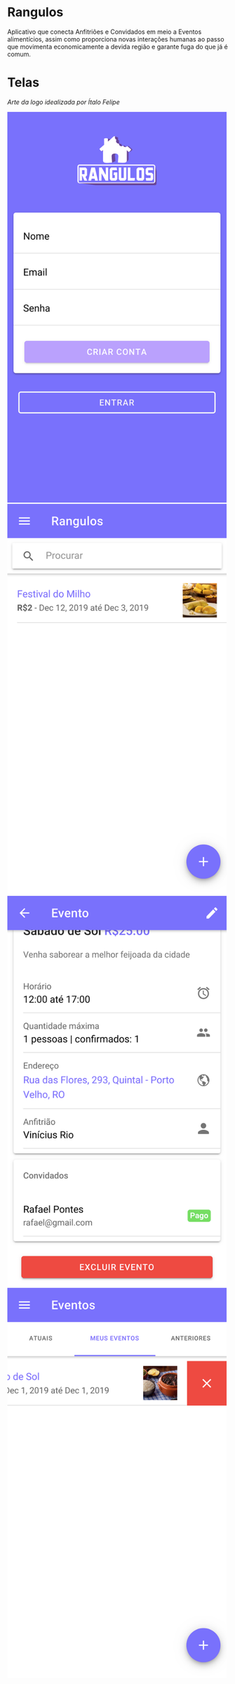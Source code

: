# Rangulos
Aplicativo que conecta Anfitriões e Convidados em meio a Eventos alimentícios, assim como proporciona novas interações humanas ao passo que movimenta economicamente a devida região e garante fuga do que já é comum.

# Telas
 *Arte da logo idealizada por Ítalo Felipe*

<img src="resources/register.png" width="500">
<img src="resources/geral.png" width="500">
<img src="resources/detail-my.png" width="500">
<img src="resources/my.png" width="500">
